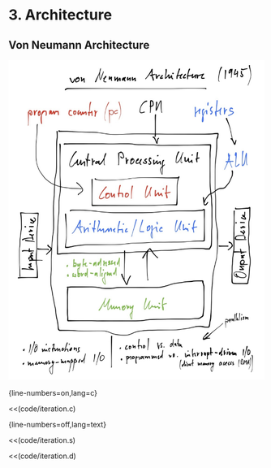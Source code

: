# 3. Architecture

## Von Neumann Architecture

![Von Neumann Architecture](images/von-neumann-architecture.jpg "Von Neumann Architecture")

{line-numbers=on,lang=c}

<<(code/iteration.c)

{line-numbers=off,lang=text}

<<(code/iteration.s)

<<(code/iteration.d)